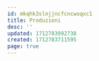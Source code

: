 ```yaml
---
id: mkqhk3slnjjncfcncwoqxc1
title: Produzioni
desc: ''
updated: 1712783992738
created: 1712783711595
page: true
---
```


